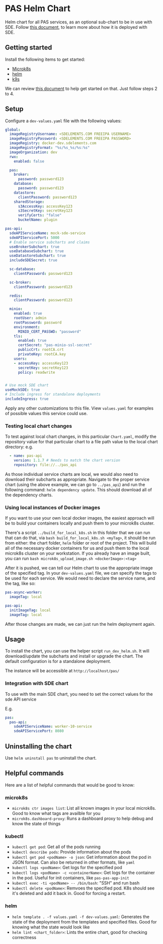 # PAS Helm Chart

Helm chart for all PAS services, as an optional sub-chart to be in use with SDE. Follow [this document](https://securitycompass.atlassian.net/wiki/spaces/DEP/pages/2522710042), to learn more about how it is deployed with SDE.

## Getting started

Install the following items to get started:
- [Microk8s](https://microk8s.io/)
- [helm](https://helm.sh/)
- [k9s](https://k9scli.io/)

We can review [this document](https://securitycompass.atlassian.net/wiki/spaces/DEP/pages/2394587280/Set+up+SDE+on+Ubuntu+virtual+machine+microk8s+cluster) to help get started on that. Just follow steps 2 to 4.

## Setup
Configure a `dev-values.yaml` file with the following values:

```yaml
global:
  imageRegistryUsername: <SDELEMENTS.COM FREEIPA USERNAME>
  imageRegistryPassword: <SDELEMENTS.COM FREEIPA PASSWORD>
  imageRegistry: docker-dev.sdelements.com
  imageRegistryFormat: "%s/%s_%s/%s:%s"
  imageOrganization: dev
  rwx:
    enabled: false

  pas:
    broker:
      password: password123
    database:
      password: password123
    datastore:
      clientPassword: password123
    sharedStorage:
      s3AccessKey: accessKey123
      s3SecretKey: secretKey123
      verifyCerts: "false"
      bucketName: plugin

pas-api:
  sdeAPIServiceName: mock-sde-service
  sdeAPIServicePort: 5000
  # Enable service subcharts and claims
  useBrokerSubchart: true
  useDatabaseSubchart: true
  useDatastoreSubchart: true
  includeSDESecret: true

  sc-database:
    clientPassword: password123

  sc-broker:
    clientPassword: password123

  redis:
    clientPassword: password123

  minio:
    enabled: true
    rootUser: admin
    rootPassword: password
    environment:
      MINIO_CERT_PASSWD: "password"
    tls:
      enabled: true
      certSecret: "pas-minio-ssl-secret"
      publicCrt: rootCA.crt
      privateKey: rootCA.key
    users:
    - accessKey: accessKey123
      secretKey: secretKey123
      policy: readwrite


# Use mock SDE chart
useMockSDE: true
# Include ingress for standalone deployments
includeIngress: true
```

Apply any other customizations to this file. View `values.yaml` for examples of possible values this service could use.

### Testing local chart changes
To test against local chart changes, in this particular `Chart.yaml`, modify the repository value for that particular chart to a file path value to the local chart directory:
e.g.
```yaml
  - name: pas-api
    version: 1.1.7 # Needs to match the chart version
    repository: file://../pas_api
```

As those individual service charts are local, we would also need to download their subcharts as appropriate. Navigate to the proper service chart (using the above example, we can go to `../pas_api`) and run the following command: `helm dependency update`. This should download all of the dependency charts.

### Using local instances of Docker images

If you want to use your own local docker images, the easiest approach will be to build your containers locally and push them to your microk8s cluster.

There's a script `../build_for_local_k8s.sh` in this folder that we can run that can do that, via `bash build_for_local_k8s.sh <myTag>`, it should be run from either: the chart folder, `helm` folder or root of the project. This will build all of the necessary docker containers for us and push them to the local microk8s cluster on your workstation. If you already have an image built, you can run `bash microk8s_upload_image.sh <dockerImage>:<tag>`

After it is pushed, we can tell our Helm chart to use the appropriate image of the specified tag. In your `dev-values.yaml` file, we can specify the tags to be used for each service. We would need to declare the service name, and the tag, like so:

```yaml
pas-async-worker:
  imageTag: local

pas-api:
  initImageTag: local
  imageTag: local
```

After those changes are made, we can just run the helm deployment again.

## Usage
To install the chart, you can use the helper script `run_dev_helm.sh`. It will download/update the subcharts and install or upgrade the chart.
The default configuration is for a standalone deployment.

The instance will be accessible at `http://localhost/pas/`

### Integration with SDE chart
To use with the main SDE chart, you need to set the correct values for the sde API service

E.g.
```yaml
pas:
  pas-api:
    sdeAPIServiceName: worker-10-service
    sdeAPIServicePort: 8080
```

## Uninstalling the chart
Use `helm uninstall pas` to uninstall the chart.

## Helpful commands

Here are a list of helpful commands that would be good to know:

### microk8s
- `microk8s ctr images list`: List all known images in your local microk8s. Good to know what tags are availble for you
- `microk8s.dashboard-proxy`: Runs a dashboard proxy to help debug and know the state of things

### kubectl
- `kubectl get pod`: Get all of the pods running
- `kubectl describe pods`: Provide information about the pods
- `kubectl get pod <podName> -o json`: Get information about the pod in JSON format. Can also be returned in other formats, like `yaml`
- `kubectl logs <podName>`: Get logs for the specified pod
- `kubectl logs <podName> -c <containerName>`: Get logs for the container in the pod. Useful for init containers, like `pas-pas-app-init`
- `kubectl exec -ti <podName> -- /bin/bash`: "SSH" and run bash
- `kubectl delete <podName>`: Remvoes the specified pod. K8s should see it's deleted and add it back in. Good for forcing a restart.

### helm
- `helm template . -f values.yaml -f dev-values.yaml`: Generates the state of the deployment from the templates and specified files. Good for knowing what the state would look like
- `helm lint <chart_folder>`: Lints the entire chart, good for checking correctness
